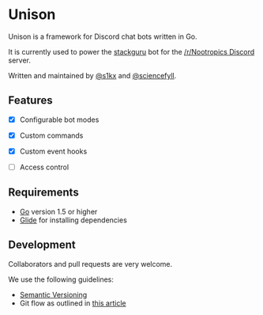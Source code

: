 # Unison

Unison is a framework for Discord chat bots written in Go.

It is currently used to power the [stackguru](https://github.com/s1kx/stackguru) bot for the [/r/Nootropics Discord](https://discord.gg/P2KkEgc) server.

Written and maintained by [@s1kx](https://github.com/s1kx) and [@sciencefyll](https://github.com/sciencefyll).


## Features

- [x] Configurable bot modes
- [x] Custom commands
- [x] Custom event hooks
- [ ] Access control


## Requirements

* [Go](https://golang.org/) version 1.5 or higher
* [Glide](https://github.com/Masterminds/glide) for installing dependencies


## Development

Collaborators and pull requests are very welcome.

We use the following guidelines:

* [Semantic Versioning](http://semver.org)
* Git flow as outlined in [this article](http://nvie.com/posts/a-successful-git-branching-model/)
